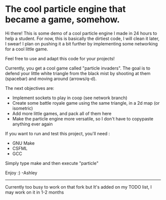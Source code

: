 # The cool particle engine that became a game, somehow.

Hi there!
This is some demo of a cool particle engine I made in 24 hours to help a student.
For now, this is basically the dirtiest code, I will clean it later, I swear!
I plan on pushing it a bit further by implementing some networking for a cool little game.

Feel free to use and adapt this code for your projects!

Currently, you get a cool game called "particle invaders".
The goal is to defend your little white triangle from the black mist by shooting at them (spacebar) and moving around (arrows/q-d).

The next objectives are:
- Implement sockets to play in coop (see network branch)
- Create some battle royale game using the same triangle, in a 2d map (or isometric)
- Add more little games, and pack all of them here
- Make the particle engine more versatile, so I don't have to copypaste anything ever again


If you want to run and test this project, you'll need :
- GNU Make
- CSFML
- GCC

Simply type make and then execute "particle"


Enjoy :)
-Ashley

---

Currently too busy to work on that fork but It's added on my TODO list, I may work on it in 1-2 months
